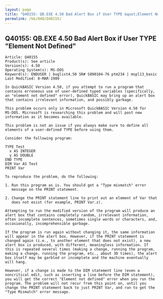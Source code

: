 ```yaml
---
layout: page
title: "Q40155: QB.EXE 4.50 Bad Alert Box if User TYPE &quot;Element Not Defined&quot;"
permalink: /kb/040/Q40155/
---
```


## Q40155: QB.EXE 4.50 Bad Alert Box if User TYPE &quot;Element Not Defined&quot;

	Article: Q40155
	Product(s): See article
	Version(s): 4.50
	Operating System(s): MS-DOS
	Keyword(s): ENDUSER | buglist4.50 SR# S890104-76 ptm234 | mspl13_basic
	Last Modified: 8-MAR-1989
	
	In QuickBASIC Version 4.50, if you attempt to run a program that
	contains erroneous use of user-defined typed variables (specifically,
	an "element not defined" error), QuickBASIC may bring up an alert box
	that contains irrelevant information, and possibly garbage.
	
	This problem occurs only in Microsoft QuickBASIC Version 4.50 for
	MS-DOS. Microsoft is researching this problem and will post new
	information as it becomes available.
	
	This problem is not an issue if you always make sure to define all
	elements of a user-defined TYPE before using them.
	
	Consider the following program:
	
	TYPE Test
	  x AS INTEGER
	  y AS DOUBLE
	END TYPE
	DIM Var AS Test
	PRINT Var
	
	To reproduce the problem, do the following:
	
	1. Run this program as is. You should get a "Type mismatch" error
	   message on the PRINT statement.
	
	2. Change the PRINT statement line to print out an element of Var that
	   does not exist (for example, PRINT Var.z).
	
	Attempting to run the modified version of the program will produce an
	alert box that contains completely random, irrelevant information,
	often incomplete sentences, sometimes single words or characters, and,
	occasionally, incomprehensible garbage.
	
	If the program is run again without changing it, the same information
	will appear in the alert box. However, if the PRINT statement is
	changed again (i.e., to another element that does not exist), a new
	alert box is produced, with different, meaningless information. If
	this is repeated several times (making a change, running the program,
	making a change, running the program, etc., about 30 times), the alert
	box itself may be garbled or incomplete and the machine eventually
	will hang.
	
	However, if a change is made to the DIM statement line (even a
	noncritical edit, such as inserting a line before the DIM statement),
	you will get the correct "Element not defined" error when you run the
	program. The problem will not recur from this point on, until you
	change the PRINT statement back to just PRINT Var, and run to get the
	"Type Mismatch" error message.

